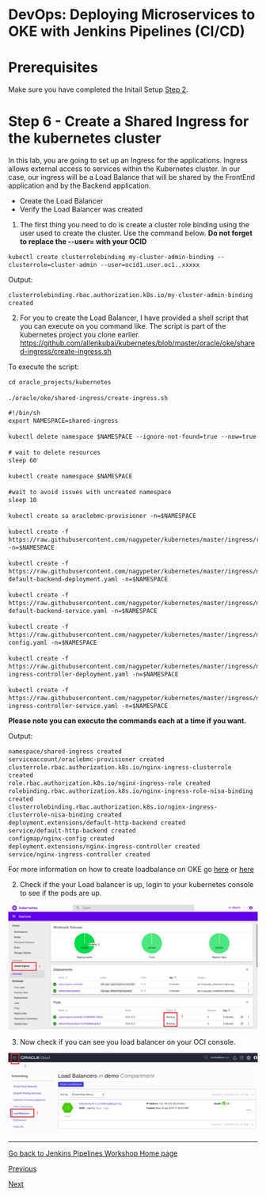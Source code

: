 # DevOps: Deploying Microservices to OKE with Jenkins Pipelines (CI/CD) #

# Prerequisites
Make sure you have completed the Initail Setup  [Step 2](jenkins.pipelines.OKE2.md).

# Step 6 - Create a Shared Ingress for the kubernetes cluster #
In this lab, you are going to set up an Ingress for the applications. Ingress allows external access to services within the Kubernetes cluster. In our case, our ingress will be a Load Balance that will be shared by the FrontEnd application and by the Backend application.

+ Create the Load Balancer
+ Verify the Load Balancer was created

1. The first thing you need to do is create a cluster role binding using the user used to create the cluster. Use the command below. **Do not forget to replace the --user= with your OCID**

```
kubectl create clusterrolebinding my-cluster-admin-binding --clusterrole=cluster-admin --user=ocid1.user.oc1..xxxxx
```
Output:
```
clusterrolebinding.rbac.authorization.k8s.io/my-cluster-admin-binding created
```

2. For you to create the Load Balancer, I have provided a shell script that you can execute on you command like. The script is part of the kubernetes project you clone earlier. https://github.com/allenkubai/kubernetes/blob/master/oracle/oke/shared-ingress/create-ingress.sh

To execute the script:

```
cd oracle_projects/kubernetes

./oracle/oke/shared-ingress/create-ingress.sh

```

```
#!/bin/sh
export NAMESPACE=shared-ingress

kubectl delete namespace $NAMESPACE --ignore-not-found=true --now=true

# wait to delete resources
sleep 60

kubectl create namespace $NAMESPACE

#wait to avoid issues with uncreated namespace
sleep 10

kubectl create sa oraclebmc-provisioner -n=$NAMESPACE
  
kubectl create -f https://raw.githubusercontent.com/nagypeter/kubernetes/master/ingress/rbac.yaml -n=$NAMESPACE
  
kubectl create -f https://raw.githubusercontent.com/nagypeter/kubernetes/master/ingress/nginx-default-backend-deployment.yaml -n=$NAMESPACE
  
kubectl create -f https://raw.githubusercontent.com/nagypeter/kubernetes/master/ingress/nginx-default-backend-service.yaml -n=$NAMESPACE
  
kubectl create -f https://raw.githubusercontent.com/nagypeter/kubernetes/master/ingress/nginx-config.yaml -n=$NAMESPACE
  
kubectl create -f https://raw.githubusercontent.com/nagypeter/kubernetes/master/ingress/nginx-ingress-controller-deployment.yaml -n=$NAMESPACE
  
kubectl create -f https://raw.githubusercontent.com/nagypeter/kubernetes/master/ingress/nginx-ingress-controller-service.yaml -n=$NAMESPACE
```

**Please note you can execute the commands each at a time if you want.**


Output:

```
namespace/shared-ingress created
serviceaccount/oraclebmc-provisioner created
clusterrole.rbac.authorization.k8s.io/nginx-ingress-clusterrole created
role.rbac.authorization.k8s.io/nginx-ingress-role created
rolebinding.rbac.authorization.k8s.io/nginx-ingress-role-nisa-binding created
clusterrolebinding.rbac.authorization.k8s.io/nginx-ingress-clusterrole-nisa-binding created
deployment.extensions/default-http-backend created
service/default-http-backend created
configmap/nginx-config created
deployment.extensions/nginx-ingress-controller created
service/nginx-ingress-controller created

```
For more information on how to create loadbalance on OKE go [here](https://github.com/nagypeter/kubernetes/tree/master/ingress) or [here](https://github.com/CloudTestDrive/EventLabs/blob/master/AppDev/K8S/loadbalance.md)

2. Check if the your Load balancer is up, login to your kubernetes console to see if the pods are up.

![](./images/kube-ingress-1.png)

3. Now check if you can see you load balancer on your OCI console.

![](./images/kube-ingress-2.png)

---
[Go back to Jenkins Pipelines Workshop Home page](README.md)

[Previous](jenkins.pipelines.OKE5.md)

[Next](jenkins.pipelines.OKE7.md)
